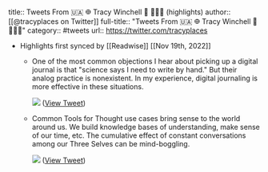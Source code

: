 title:: Tweets From 🇺🇦 𐃏 Tracy Winchell 🚢 👩🏻‍✈️ (highlights)
author:: [[@tracyplaces on Twitter]]
full-title:: "Tweets From 🇺🇦 𐃏 Tracy Winchell 🚢 👩🏻‍✈️"
category:: #tweets
url:: https://twitter.com/tracyplaces

- Highlights first synced by [[Readwise]] [[Nov 19th, 2022]]
	- One of the most common objections I hear about picking up a digital journal is that "science says I need to write by hand."
	  But their analog practice is nonexistent.
	  In my experience, digital journaling is more effective in these situations. 
	  
	  ![](https://pbs.twimg.com/media/FRInpVhWQAA1tqv.jpg) ([View Tweet](https://twitter.com/tracyplaces/status/1518319618934378498))
	- Common Tools for Thought use cases bring sense to the world around us.
	  We build knowledge bases of understanding, make sense of our time, etc.
	  The cumulative effect of constant conversations among our Three Selves can be mind-boggling. 
	  
	  ![](https://pbs.twimg.com/media/FRTF_5RXsAADC-4.jpg) ([View Tweet](https://twitter.com/tracyplaces/status/1519056678053888006))